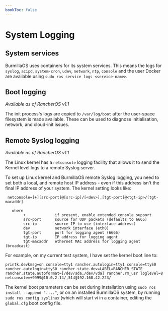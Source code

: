 ```yaml
---
bookToc: false
---
```

# System Logging

## System services

BurmillaOS uses containers for its system services. This means the logs for `syslog`, `acipd`, `system-cron`, `udev`, `network`, `ntp`, `console` and the user Docker are available using `sudo ros service logs <service-name>`.

## Boot logging

_Available as of RancherOS v1.1_

The init process's logs are copied to `/var/log/boot` after the user-space filesystem is made available. These can be used to diagnose initialisation, network, and cloud-init issues.

## Remote Syslog logging

_Available as of RancherOS v1.1_

The Linux kernel has a `netconsole` logging facility that allows it to send the Kernel level logs to a remote Syslog server.

To set up Linux kernel and BurmillaOS remote Syslog logging, you need to set both a local, and remote host IP address - even if this address isn't the final IP address of your system. The kernel setting looks like:

```shell
 netconsole=[+][src-port]@[src-ip]/[<dev>],[tgt-port]@<tgt-ip>/[tgt-macaddr]

   where
        +             if present, enable extended console support
        src-port      source for UDP packets (defaults to 6665)
        src-ip        source IP to use (interface address)
        dev           network interface (eth0)
        tgt-port      port for logging agent (6666)
        tgt-ip        IP address for logging agent
        tgt-macaddr   ethernet MAC address for logging agent (broadcast)
```

For example, on my current test system, I have set the kernel boot line to:


```shell
printk.devkmsg=on console=tty1 rancher.autologin=tty1 console=ttyS0 rancher.autologin=ttyS0 rancher.state.dev=LABEL=RANCHER_STATE rancher.state.autoformat=[/dev/sda,/dev/vda] rancher.rm_usr loglevel=8 netconsole=+9999@10.0.2.14/,514@192.168.42.223/
```

The kernel boot parameters can be set during installation using `sudo ros install --append "...."`, or on an installed BurmillaOS system,  by running `sudo ros config syslinux` (which will start vi in a container, editing the `global.cfg` boot config file.
